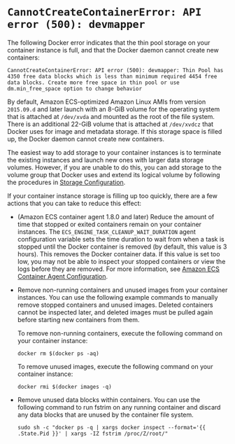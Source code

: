 # `CannotCreateContainerError: API error (500): devmapper`<a name="CannotCreateContainerError"></a>

The following Docker error indicates that the thin pool storage on your container instance is full, and that the Docker daemon cannot create new containers:

```
CannotCreateContainerError: API error (500): devmapper: Thin Pool has 4350 free data blocks which is less than minimum required 4454 free data blocks. Create more free space in thin pool or use dm.min_free_space option to change behavior 
```

By default, Amazon ECS\-optimized Amazon Linux AMIs from version `2015.09.d` and later launch with an 8\-GiB volume for the operating system that is attached at `/dev/xvda` and mounted as the root of the file system\. There is an additional 22\-GiB volume that is attached at `/dev/xvdcz` that Docker uses for image and metadata storage\. If this storage space is filled up, the Docker daemon cannot create new containers\.

The easiest way to add storage to your container instances is to terminate the existing instances and launch new ones with larger data storage volumes\. However, if you are unable to do this, you can add storage to the volume group that Docker uses and extend its logical volume by following the procedures in [Storage Configuration](ecs-ami-storage-config.md)\.

If your container instance storage is filling up too quickly, there are a few actions that you can take to reduce this effect:
+ \(Amazon ECS container agent 1\.8\.0 and later\) Reduce the amount of time that stopped or exited containers remain on your container instances\. The `ECS_ENGINE_TASK_CLEANUP_WAIT_DURATION` agent configuration variable sets the time duration to wait from when a task is stopped until the Docker container is removed \(by default, this value is 3 hours\)\. This removes the Docker container data\. If this value is set too low, you may not be able to inspect your stopped containers or view the logs before they are removed\. For more information, see [Amazon ECS Container Agent Configuration](ecs-agent-config.md)\.
+ Remove non\-running containers and unused images from your container instances\. You can use the following example commands to manually remove stopped containers and unused images\. Deleted containers cannot be inspected later, and deleted images must be pulled again before starting new containers from them\.

  To remove non\-running containers, execute the following command on your container instance:

  ```
  docker rm $(docker ps -aq)
  ```

  To remove unused images, execute the following command on your container instance:

  ```
  docker rmi $(docker images -q)
  ```
+ Remove unused data blocks within containers\. You can use the following command to run fstrim on any running container and discard any data blocks that are unused by the container file system\.

  ```
  sudo sh -c "docker ps -q | xargs docker inspect --format='{{ .State.Pid }}' | xargs -IZ fstrim /proc/Z/root/"
  ```